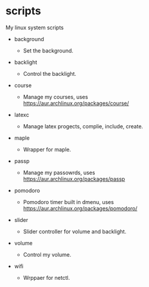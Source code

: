 # scripts
My  linux system scripts 

- background
  - Set the background.

- backlight
  - Control the backlight.

- course
  - Manage my courses, uses https://aur.archlinux.org/packages/course/

- latexc
  - Manage latex progects, complie, include, create.

- maple
  - Wrapper for maple.

- passp
  - Manage my passowrds, uses https://aur.archlinux.org/packages/passp

- pomodoro
  - Pomodoro timer built in dmenu, uses https://aur.archlinux.org/packages/pomodoro/

- slider
  - Slider controller for volume and backlight.

- volume
  - Control my volume.

- wifi
  - Wrppaer for netctl.
